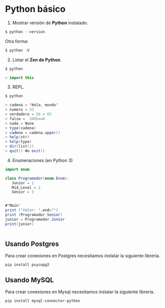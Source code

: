 # Python básico


1. Mostrar versión de **Python** instalado.

```java
$ python --version

```

Otra forma:
```java
$ python -V
```


2. Listar el **Zen de Python**.

```java
$ python
```

```java
> import this
```

3. REPL.

```java
$ python
```

```java
> cadena = 'Hola, mundo'
> numero = 33
> verdadero = 56 > 65
> falso =  34%5==0
> nada = None
> type(cadena)
> cadena = cadena.upper()
> help(str)
> help(type)
> dir(list())
> quit() #o exit()
```

4. Enumeraciones (en Python 3)

```java
import enum

class Programador(enum.Enum):
   Junior = 1
   Mid_Level = 2
   Senior = 3
   

#'Main'
print ("Valor: ",end="")
print (Programador.Senior)
junior = Programador.Junior
print(junior)
   
```

## Usando Postgres

Para crear conexiones en Postgres necesitamos instalar la siguiente librería.

```
pip install psycopg2
```

## Usando MySQL

Para crear conexiones en Mysql necesitamos instalar la siguiente librería.


```
pip install mysql-connector-python
```



